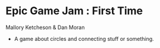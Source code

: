 Epic Game Jam : First Time
=========

Mallory Ketcheson & Dan Moran

  - A game about circles and connecting stuff or something.